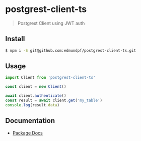 # postgrest-client-ts

> Postgrest Client using JWT auth

## Install

```bash
$ npm i -S git@github.com:edmundpf/postgrest-client-ts.git
```

## Usage

```javascript
import Client from 'postgrest-client-ts'

const client = new Client()

await client.authenticate()
const result = await client.get('my_table')
console.log(result.data)
```

## Documentation

- [Package Docs](/docs)
